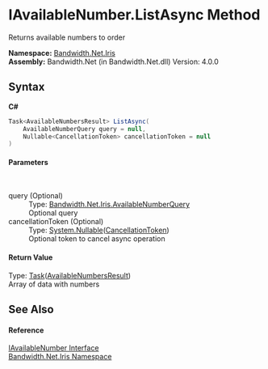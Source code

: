 ﻿# IAvailableNumber.ListAsync Method 
 

Returns available numbers to order

**Namespace:**&nbsp;<a href ="N_Bandwidth_Net_Iris.md">Bandwidth.Net.Iris</a><br />**Assembly:**&nbsp;Bandwidth.Net (in Bandwidth.Net.dll) Version: 4.0.0

## Syntax

**C#**<br />
``` C#
Task<AvailableNumbersResult> ListAsync(
	AvailableNumberQuery query = null,
	Nullable<CancellationToken> cancellationToken = null
)
```


#### Parameters
&nbsp;<dl><dt>query (Optional)</dt><dd>Type: <a href ="T_Bandwidth_Net_Iris_AvailableNumberQuery.md">Bandwidth.Net.Iris.AvailableNumberQuery</a><br />Optional query</dd><dt>cancellationToken (Optional)</dt><dd>Type: <a href="http://msdn2.microsoft.com/en-us/library/b3h38hb0" target="_blank">System.Nullable</a>(<a href="http://msdn2.microsoft.com/en-us/library/dd384802" target="_blank">CancellationToken</a>)<br />Optional token to cancel async operation</dd></dl>

#### Return Value
Type: <a href="http://msdn2.microsoft.com/en-us/library/dd321424" target="_blank">Task</a>(<a href ="T_Bandwidth_Net_Iris_AvailableNumbersResult.md">AvailableNumbersResult</a>)<br />Array of data with numbers

## See Also


#### Reference
<a href ="T_Bandwidth_Net_Iris_IAvailableNumber.md">IAvailableNumber Interface</a><br /><a href ="N_Bandwidth_Net_Iris.md">Bandwidth.Net.Iris Namespace</a><br />
